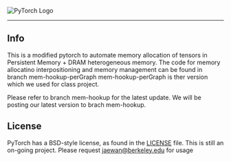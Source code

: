![PyTorch Logo](https://github.com/pytorch/pytorch/blob/master/docs/source/_static/img/pytorch-logo-dark.png)

--------------------------------------------------------------------------------
## Info
This is a modified pytorch to automate memory allocation of tensors in Persistent Memory + DRAM heterogeneous memory.
The code for memory allocatino interpositioning and memory management can be found in branch mem-hookup-perGraph
mem-hookup-perGraph is ther version which we used for class project.

Please refer to branch mem-hookup for the latest update. 
We will be posting our latest version to brach mem-hookup.

## License

PyTorch has a BSD-style license, as found in the [LICENSE](LICENSE) file.
This is still an on-going project.
Please request jaewan@berkeley.edu for usage
